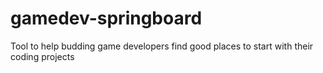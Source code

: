 # gamedev-springboard
Tool to help budding game developers find good places to start with their coding projects
